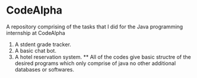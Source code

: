 # CodeAlpha
A repository comprising of the tasks that I did for the Java programming internship at CodeAlpha
1. A stdent grade tracker.
2. A basic chat bot.
3. A hotel reservation system.
   ** All of the codes give basic structre of the desired programs which only comprise of java no other additional databases or softwares.
